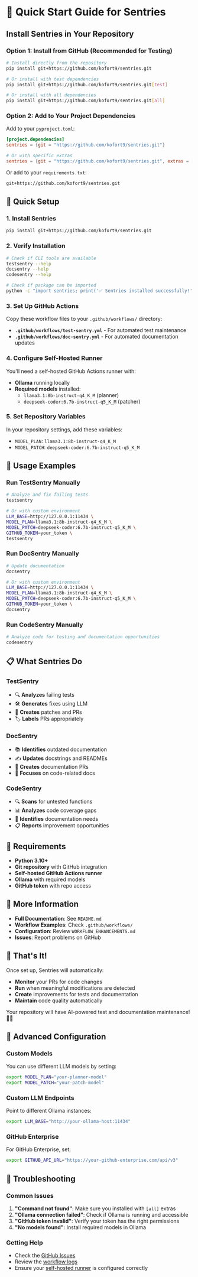 # 🚀 Quick Start Guide for Sentries

## Install Sentries in Your Repository

### **Option 1: Install from GitHub (Recommended for Testing)**

```bash
# Install directly from the repository
pip install git+https://github.com/kofort9/sentries.git

# Or install with test dependencies
pip install git+https://github.com/kofort9/sentries.git[test]

# Or install with all dependencies
pip install git+https://github.com/kofort9/sentries.git[all]
```

### **Option 2: Add to Your Project Dependencies**

Add to your `pyproject.toml`:

```toml
[project.dependencies]
sentries = {git = "https://github.com/kofort9/sentries.git"}

# Or with specific extras
sentries = {git = "https://github.com/kofort9/sentries.git", extras = ["test"]}
```

Or add to your `requirements.txt`:

```txt
git+https://github.com/kofort9/sentries.git
```

## 🎯 **Quick Setup**

### **1. Install Sentries**
```bash
pip install git+https://github.com/kofort9/sentries.git
```

### **2. Verify Installation**
```bash
# Check if CLI tools are available
testsentry --help
docsentry --help
codesentry --help

# Check if package can be imported
python -c "import sentries; print('✅ Sentries installed successfully!')"
```

### **3. Set Up GitHub Actions**

Copy these workflow files to your `.github/workflows/` directory:

- **`.github/workflows/test-sentry.yml`** - For automated test maintenance
- **`.github/workflows/doc-sentry.yml`** - For automated documentation updates

### **4. Configure Self-Hosted Runner**

You'll need a self-hosted GitHub Actions runner with:
- **Ollama** running locally
- **Required models** installed:
  - `llama3.1:8b-instruct-q4_K_M` (planner)
  - `deepseek-coder:6.7b-instruct-q5_K_M` (patcher)

### **5. Set Repository Variables**

In your repository settings, add these variables:
- `MODEL_PLAN`: `llama3.1:8b-instruct-q4_K_M`
- `MODEL_PATCH`: `deepseek-coder:6.7b-instruct-q5_K_M`

## 🔧 **Usage Examples**

### **Run TestSentry Manually**
```bash
# Analyze and fix failing tests
testsentry

# Or with custom environment
LLM_BASE=http://127.0.0.1:11434 \
MODEL_PLAN=llama3.1:8b-instruct-q4_K_M \
MODEL_PATCH=deepseek-coder:6.7b-instruct-q5_K_M \
GITHUB_TOKEN=your_token \
testsentry
```

### **Run DocSentry Manually**
```bash
# Update documentation
docsentry

# Or with custom environment
LLM_BASE=http://127.0.0.1:11434 \
MODEL_PLAN=llama3.1:8b-instruct-q4_K_M \
MODEL_PATCH=deepseek-coder:6.7b-instruct-q5_K_M \
GITHUB_TOKEN=your_token \
docsentry
```

### **Run CodeSentry Manually**
```bash
# Analyze code for testing and documentation opportunities
codesentry
```

## 📋 **What Sentries Do**

### **TestSentry**
- 🔍 **Analyzes** failing tests
- 🛠️ **Generates** fixes using LLM
- 📝 **Creates** patches and PRs
- 🏷️ **Labels** PRs appropriately

### **DocSentry**
- 📚 **Identifies** outdated documentation
- ✍️ **Updates** docstrings and READMEs
- 🔄 **Creates** documentation PRs
- 🎯 **Focuses** on code-related docs

### **CodeSentry**
- 🔍 **Scans** for untested functions
- 📊 **Analyzes** code coverage gaps
- 🎯 **Identifies** documentation needs
- 📋 **Reports** improvement opportunities

## 🚨 **Requirements**

- **Python 3.10+**
- **Git repository** with GitHub integration
- **Self-hosted GitHub Actions runner**
- **Ollama** with required models
- **GitHub token** with repo access

## 🔗 **More Information**

- **Full Documentation**: See `README.md`
- **Workflow Examples**: Check `.github/workflows/`
- **Configuration**: Review `WORKFLOW_ENHANCEMENTS.md`
- **Issues**: Report problems on GitHub

## 🎉 **That's It!**

Once set up, Sentries will automatically:
- **Monitor** your PRs for code changes
- **Run** when meaningful modifications are detected
- **Create** improvements for tests and documentation
- **Maintain** code quality automatically

Your repository will have AI-powered test and documentation maintenance! 🤖✨

## 🚀 **Advanced Configuration**

### **Custom Models**
You can use different LLM models by setting:
```bash
export MODEL_PLAN="your-planner-model"
export MODEL_PATCH="your-patch-model"
```

### **Custom LLM Endpoints**
Point to different Ollama instances:
```bash
export LLM_BASE="http://your-ollama-host:11434"
```

### **GitHub Enterprise**
For GitHub Enterprise, set:
```bash
export GITHUB_API_URL="https://your-github-enterprise.com/api/v3"
```

## 🔧 **Troubleshooting**

### **Common Issues**

1. **"Command not found"**: Make sure you installed with `[all]` extras
2. **"Ollama connection failed"**: Check if Ollama is running and accessible
3. **"GitHub token invalid"**: Verify your token has the right permissions
4. **"No models found"**: Install required models in Ollama

### **Getting Help**

- Check the [GitHub Issues](https://github.com/kofort9/sentries/issues)
- Review the [workflow logs](https://github.com/kofort9/sentries/actions)
- Ensure your [self-hosted runner](https://docs.github.com/en/actions/hosting-your-own-runners) is configured correctly

